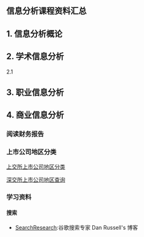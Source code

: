 ##  信息分析课程资料汇总  


##  1. 信息分析概论  


##  2.  学术信息分析  


2.1

##  3. 职业信息分析  


##  4. 商业信息分析  

###  阅读财务报告  
    


###  上市公司地区分类  

[上交所上市公司地区分类](http://www.sse.com.cn/assortment/stock/areatrade/area/)  

[深交所上市公司地区查询](http://www.szse.cn/market/product/stock/list/index.html)

###  学习资料  




####  搜索  

* [SearchResearch](https://sites.google.com/site/dmrussell/Home?authuser=0):谷歌搜索专家 Dan Russell's 博客